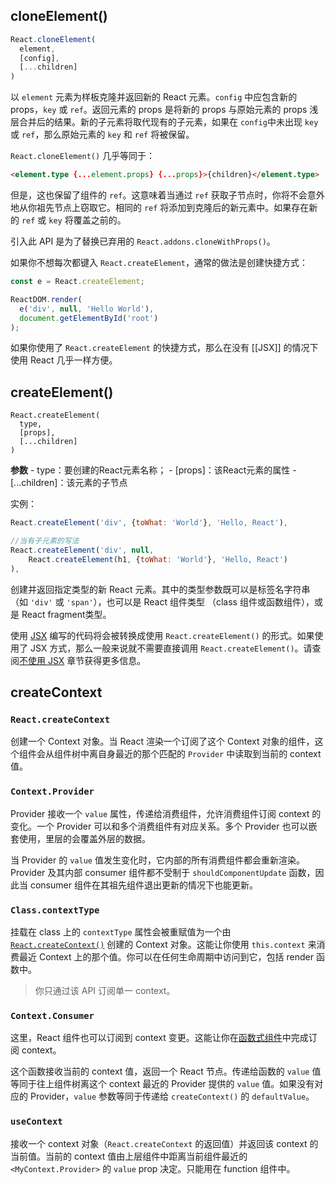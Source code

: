 ## cloneElement()

```js
React.cloneElement(
  element,
  [config],
  [...children]
)
```

以 `element` 元素为样板克隆并返回新的 React 元素。`config` 中应包含新的 props，`key` 或 `ref`。返回元素的 props 是将新的 props 与原始元素的 props 浅层合并后的结果。新的子元素将取代现有的子元素，如果在 `config`中未出现 `key` 或 `ref`，那么原始元素的 `key` 和 `ref` 将被保留。

`React.cloneElement()` 几乎等同于：

```html
<element.type {...element.props} {...props}>{children}</element.type>
```

但是，这也保留了组件的 `ref`。这意味着当通过 `ref` 获取子节点时，你将不会意外地从你祖先节点上窃取它。相同的 `ref` 将添加到克隆后的新元素中。如果存在新的 `ref` 或 `key` 将覆盖之前的。

引入此 API 是为了替换已弃用的 `React.addons.cloneWithProps()`。

如果你不想每次都键入 `React.createElement`，通常的做法是创建快捷方式：

```js
const e = React.createElement;

ReactDOM.render(
  e('div', null, 'Hello World'),
  document.getElementById('root')
);
```

如果你使用了 `React.createElement` 的快捷方式，那么在没有 [[JSX]] 的情况下使用 React 几乎一样方便。

## createElement()

```
React.createElement(
  type,
  [props],
  [...children]
)
```
**参数**
	- type：要创建的React元素名称；
	- \[props\]：该React元素的属性
	- \[...children\]：该元素的子节点
	
实例：
```js
React.createElement('div', {toWhat: 'World'}, 'Hello, React'),

//当有子元素的写法
React.createElement('div', null, 
	React.createElement(h1, {toWhat: 'World'}, 'Hello, React')
),
```
创建并返回指定类型的新 React 元素。其中的类型参数既可以是标签名字符串（如 `'div'` 或 `'span'`），也可以是 React 组件类型 （class 组件或函数组件），或是 React fragment类型。

使用 [JSX](https://zh-hans.reactjs.org/docs/introducing-jsx.html) 编写的代码将会被转换成使用 `React.createElement()` 的形式。如果使用了 JSX 方式，那么一般来说就不需要直接调用 `React.createElement()`。请查阅[不使用 JSX](https://zh-hans.reactjs.org/docs/react-without-jsx.html) 章节获得更多信息。

## createContext

  

### `React.createContext`

  

创建一个 Context 对象。当 React 渲染一个订阅了这个 Context 对象的组件，这个组件会从组件树中离自身最近的那个匹配的 `Provider` 中读取到当前的 context 值。

  

### `Context.Provider`

  

Provider 接收一个 `value` 属性，传递给消费组件，允许消费组件订阅 context 的变化。一个 Provider 可以和多个消费组件有对应关系。多个 Provider 也可以嵌套使用，里层的会覆盖外层的数据。

  

当 Provider 的 `value` 值发生变化时，它内部的所有消费组件都会重新渲染。Provider 及其内部 consumer 组件都不受制于 `shouldComponentUpdate` 函数，因此当 consumer 组件在其祖先组件退出更新的情况下也能更新。

  

### `Class.contextType`

  

挂载在 class 上的 `contextType` 属性会被重赋值为一个由 [`React.createContext()`](https://react.docschina.org/docs/context.html#reactcreatecontext) 创建的 Context 对象。这能让你使用 `this.context` 来消费最近 Context 上的那个值。你可以在任何生命周期中访问到它，包括 render 函数中。

  

> 你只通过该 API 订阅单一 context。

  

### `Context.Consumer`

  

这里，React 组件也可以订阅到 context 变更。这能让你在[函数式组件](https://react.docschina.org/docs/components-and-props.html#function-and-class-components)中完成订阅 context。

  

这个函数接收当前的 context 值，返回一个 React 节点。传递给函数的 `value` 值等同于往上组件树离这个 context 最近的 Provider 提供的 `value` 值。如果没有对应的 Provider，`value` 参数等同于传递给 `createContext()` 的 `defaultValue`。

  

### `useContext`

  

接收一个 context 对象（`React.createContext` 的返回值）并返回该 context 的当前值。当前的 context 值由上层组件中距离当前组件最近的 `<MyContext.Provider>` 的 `value` prop 决定。只能用在 function 组件中。
